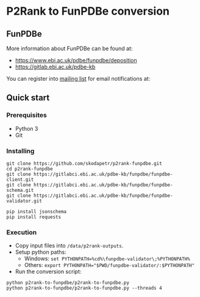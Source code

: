 # P2Rank to FunPDBe conversion

## FunPDBe
More information about FunPDBe can be found at:
* https://www.ebi.ac.uk/pdbe/funpdbe/deposition
* https://gitlab.ebi.ac.uk/pdbe-kb

You can register into [mailing list](https://listserver.ebi.ac.uk/mailman/listinfo/pdbe-kb-depositor) 
for email notifications at:

## Quick start

### Prerequisites
* Python 3
* Git

### Installing
```
git clone https://github.com/skodapetr/p2rank-funpdbe.git
cd p2rank-funpdbe
git clone https://gitlabci.ebi.ac.uk/pdbe-kb/funpdbe/funpdbe-client.git
git clone https://gitlabci.ebi.ac.uk/pdbe-kb/funpdbe/funpdbe-schema.git
git clone https://gitlabci.ebi.ac.uk/pdbe-kb/funpdbe/funpdbe-validator.git
```
```
pip install jsonschema
pip install requests
```

### Execution
* Copy input files into ```/data/p2rank-outputs```.
* Setup python paths:
  * Windows: ```set PYTHONPATH=%cd%\funpdbe-validator\;%PYTHONPATH%```
  * Others: ```export PYTHONPATH="$PWD/funpdbe-validator/:$PYTHONPATH"```
* Run the conversion script:
```
python p2rank-to-funpdbe/p2rank-to-funpdbe.py
python p2rank-to-funpdbe/p2rank-to-funpdbe.py --threads 4
```
